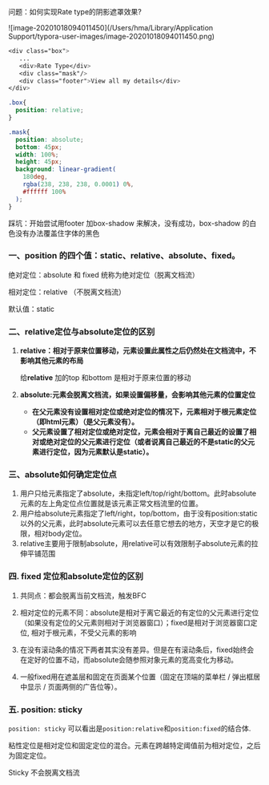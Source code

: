 问题：如何实现Rate type的阴影遮罩效果?

![image-20201018094011450](/Users/hma/Library/Application Support/typora-user-images/image-20201018094011450.png)



```css
<div class="box">
   ...
   <div>Rate Type</div>
   <div class="mask"/>
   <div class="footer">View all my details</div>
</div>

.box{
  position: relative;
}

.mask{
  position: absolute;
  bottom: 45px;
  width: 100%;
  height: 45px;
  background: linear-gradient(
    180deg,
    rgba(238, 238, 238, 0.0001) 0%,
    #ffffff 100%
  );
}
```

踩坑：开始尝试用footer 加box-shadow 来解决，没有成功，box-shadow 的白色没有办法覆盖住字体的黑色

### 一、position 的四个值：static、relative、absolute、fixed。

绝对定位：absolute 和 fixed 统称为绝对定位（脱离文档流）

相对定位：relative （不脱离文档流）

默认值：static

### 二、relative定位与absolute定位的区别

1. **relative：相对于原来位置移动，元素设置此属性之后仍然处在文档流中，不影响其他元素的布局**

   给**relative** 加的top 和bottom 是相对于原来位置的移动

2. **absolute:元素会脱离文档流，如果设置偏移量，会影响其他元素的位置定位**
   + **在父元素没有设置相对定位或绝对定位的情况下，元素相对于根元素定位（即html元素）（是父元素没有）。**
   + **父元素设置了相对定位或绝对定位，元素会相对于离自己最近的设置了相对或绝对定位的父元素进行定位（或者说离自己最近的不是static的父元素进行定位，因为元素默认是static）。**



### 三、absolute如何确定定位点

1. 用户只给元素指定了absolute，未指定left/top/right/bottom。此时absolute元素的左上角定位点位置就是该元素正常文档流里的位置。
2. 用户给absolute元素指定了left/right，top/bottom，由于没有position:static以外的父元素，此时absolute元素可以去任意它想去的地方，天空才是它的极限，相对body定位。
3. relative主要用于限制absolute，用relative可以有效限制子absolute元素的拉伸平铺范围

### 四. fixed 定位和absolute定位的区别

1.  共同点：都会脱离当前文档流，触发BFC

2. 相对定位的元素不同：absolute是相对于离它最近的有定位的父元素进行定位（如果没有定位的父元素则相对于浏览器窗口）；fixed是相对于浏览器窗口定位, 相对于根元素，不受父元素的影响
3. 在没有滚动条的情况下两者其实没有差异。但是在有滚动条后，fixed始终会在定好的位置不动，而absolute会随参照对象元素的宽高变化为移动。

3. 一般fixed用在遮盖层和固定在页面某个位置（固定在顶端的菜单栏 / 弹出框居中显示 / 页面两侧的广告位等）。



### 五.  position: sticky

`position: sticky` 可以看出是`position:relative`和`position:fixed`的结合体.

粘性定位是相对定位和固定定位的混合。元素在跨越特定阈值前为相对定位，之后为固定定位。

Sticky 不会脱离文档流





